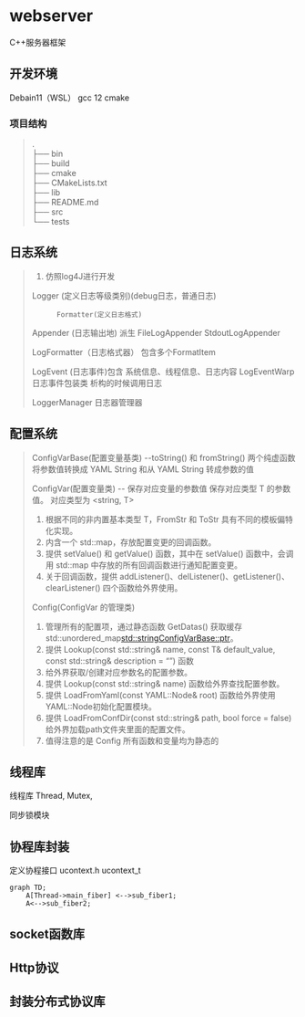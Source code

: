 # webserver
C++服务器框架

## 开发环境
Debain11（WSL）
gcc 12
cmake

### 项目结构
>.<br>
>├── bin<br>
>├── build<br>
>├── cmake<br>
>├── CMakeLists.txt<br>
>├── lib<br>
>├── README.md<br>
>├── src<br>
>└── tests<br>
## 日志系统
>1. 仿照log4J进行开发
>
>   Logger (定义日志等级类别)(debug日志，普通日志)
>
>           Formatter(定义日志格式)
>
>   Appender (日志输出地)  派生 FileLogAppender StdoutLogAppender
>   
>   
>   
>   LogFormatter（日志格式器） 包含多个FormatItem
>   
>   LogEvent (日志事件)包含 系统信息、线程信息、日志内容
>   LogEventWarp 日志事件包装类  析构的时候调用日志
>
>   LoggerManager 日志器管理器
>   

## 配置系统
>   ConfigVarBase(配置变量基类) 
>        --toString() 和 fromString() 两个纯虚函数将参数值转换成 YAML String 和从 YAML String 转成参数的值
>
>   ConfigVar(配置变量类) -- 保存对应变量的参数值 保存对应类型 T 的参数值。 对应类型为 <string, T>
>1. 根据不同的非内置基本类型 T，FromStr 和 ToStr 具有不同的模板偏特化实现。
>2. 内含一个 std::map，存放配置变更的回调函数。
>3. 提供 setValue() 和 getValue() 函数，其中在 setValue() 函数中，会调用 std::map 中存放的所有回调函数进行通知配置变更。
>4. 关于回调函数，提供 addListener()、delListener()、getListener()、clearListener() 四个函数给外界使用。
>
>
>
>   Config(ConfigVar 的管理类)
>1. 管理所有的配置项，通过静态函数 GetDatas() 获取缓存std::unordered_map<std::stringConfigVarBase::ptr>。
>2. 提供 Lookup(const std::string& name, const T& default_value, const std::string& description = “”) 函数
>3. 给外界获取/创建对应参数名的配置参数。
>4. 提供 Lookup(const std::string& name) 函数给外界查找配置参数。
>5. 提供 LoadFromYaml(const YAML::Node& root) 函数给外界使用YAML::Node初始化配置模块。
>6. 提供 LoadFromConfDir(const std::string& path, bool force = false) 给外界加载path文件夹里面的配置文件。
>7. 值得注意的是 Config 所有函数和变量均为静态的
> 
>

## 线程库
线程库
Thread, Mutex, 

同步锁模块

## 协程库封装
定义协程接口
ucontext.h   ucontext_t

```mermaid
graph TD;
    A[Thread->main_fiber] <-->sub_fiber1;
    A<-->sub_fiber2;
```

## socket函数库

## Http协议

## 封装分布式协议库